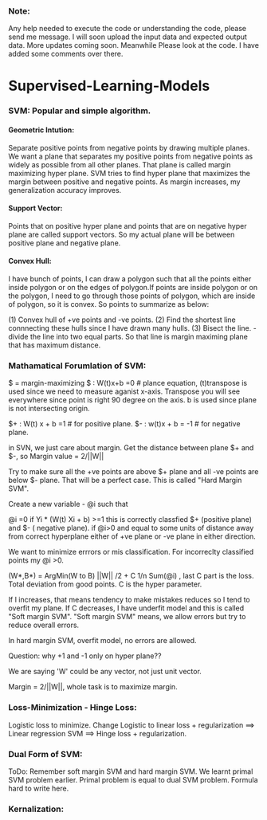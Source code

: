 ### Note:
Any help needed to execute the code or understanding the code, please send me message. I will soon upload the input data and expected output data.
More updates coming soon. Meanwhile Please look at the code. I have added some comments over there.  

# Supervised-Learning-Models

### SVM: Popular and simple algorithm.

#### Geometric Intution:

Separate positive points from negative points by drawing multiple planes. We want a plane that separates my positive 
points from negative points as widely as possible from all other planes. That plane is called margin maximizing hyper plane.
SVM tries to find hyper plane that maximizes the margin between positive and negative points. As margin increases, my generalization accuracy improves.

#### Support Vector:

Points that on positive hyper plane and points that are on negative hyper plane are called support vectors. 
So my actual plane will be between positive plane and negative plane.

#### Convex Hull:

I have bunch of points,  I can draw a polygon such that all the points either inside polygon or on the edges of polygon.If points are inside polygon or on the polygon, I need to go through those points of polygon, which are inside of polygon, so it is convex.
So points to summarize as below:

(1) Convex hull of +ve points  and -ve points.
(2) Find the shortest line connnecting these hulls since I have drawn many hulls.
(3) Bisect the line.  - divide the line into two equal parts. So that line is margin maximing plane that has maximum distance.

### Mathamatical Forumlation of SVM:

$ = margin-maximizing 
$  : W(t)x+b =0 # plance equation, (t)transpose is used since we need to measure aganist x-axis. 
Transpose you will see everywhere since point is right 90 degree on the axis. b is used since plane is not intersecting origin.

$+ : W(t) x + b =1  # for positive plane.
$- : w(t)x + b = -1  # for negative plane.

in SVN, we just care about margin. Get the distance between plane $+ and $-, so Margin value = 2/||W||

Try to make sure all the +ve points are above $+ plane and all -ve points are below $- plane. That will be a perfect case. This is called "Hard Margin SVM".

Create a new variable - @i such that

@i =0 if Yi * (W(t) Xi + b) >=1 this is correctly classfied $+ (positive plane) and $- ( negative plane).
if @i>0 and equal to some units of distance away from correct hyperplane either of +ve plane or -ve plane in either direction.

We want to minimize errrors or mis classification.  For incorreclty classified points my @i >0.

(W*,B*) = ArgMin(W to B) ||W|| /2 + C 1/n Sum(@i) , last C part is the loss. Total deviation from good points.  C is the hyper 
parameter. 

If I increases, that means tendency to make mistakes reduces so I  tend to overfit my plane. 
If C decreases, I have underfit model and this is called "Soft margin SVM". "Soft margin SVM" means,  we allow errors but try to reduce overall errors.

In hard margin SVM, overfit model, no errors are allowed.

Question:  why +1 and -1 only on hyper plane??

We are saying 'W' could be any vector, not just unit vector.

Margin = 2/||W||, whole task is to maximize margin. 

### Loss-Minimization - Hinge Loss:

Logistic loss to minimize.
Change Logistic to linear loss + regularization ==> Linear regression
SVM ==> Hinge loss + regularization.

### Dual Form of SVM:
ToDo: Remember soft margin SVM and hard margin SVM.
We learnt primal SVM problem earlier.  Primal problem is equal to dual SVM problem.  Formula hard to write here. 

### Kernalization:










 









